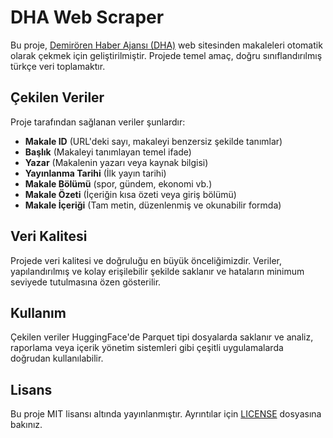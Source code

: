 # DHA Web Scraper

Bu proje, [Demirören Haber Ajansı (DHA)](https://www.dha.com.tr) web sitesinden makaleleri otomatik olarak çekmek için geliştirilmiştir. Projede temel amaç, doğru sınıflandırılmış türkçe veri toplamaktır.

## Çekilen Veriler
Proje tarafından sağlanan veriler şunlardır:
- **Makale ID** (URL'deki sayı, makaleyi benzersiz şekilde tanımlar)
- **Başlık** (Makaleyi tanımlayan temel ifade)
- **Yazar** (Makalenin yazarı veya kaynak bilgisi)
- **Yayınlanma Tarihi** (İlk yayın tarihi)
- **Makale Bölümü** (spor, gündem, ekonomi vb.)
- **Makale Özeti** (İçeriğin kısa özeti veya giriş bölümü)
- **Makale İçeriği** (Tam metin, düzenlenmiş ve okunabilir formda)

## Veri Kalitesi
Projede veri kalitesi ve doğruluğu en büyük önceliğimizdir. Veriler, yapılandırılmış ve kolay erişilebilir şekilde saklanır ve hataların minimum seviyede tutulmasına özen gösterilir.

## Kullanım
Çekilen veriler HuggingFace'de Parquet tipi dosyalarda saklanır ve analiz, raporlama veya içerik yönetim sistemleri gibi çeşitli uygulamalarda doğrudan kullanılabilir.

## Lisans
Bu proje MIT lisansı altında yayınlanmıştır. Ayrıntılar için [LICENSE](LICENSE) dosyasına bakınız.

